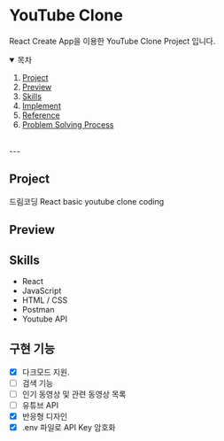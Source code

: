 # YouTube Clone

React Create App을 이용한 YouTube Clone Project 입니다.</br>

<details open="open">
  <summary>목차</summary>
  <ol>
    <li><a href="#project">Project</a></li>
    <li><a href="#preview">Preview</a></li>
    <li><a href="#skills">Skills</a></li>
    <li><a href="#implement">Implement</a></li>
    <li><a href="#reference">Reference</a></li>
    <li><a href="#problem-solving-process">Problem Solving Process</a></li>
  </ol>
</details>
</br>
---

</br>

## Project

드림코딩 React basic youtube clone coding</br>

## Preview

## Skills

- React
- JavaScript
- HTML / CSS
- Postman
- Youtube API

## 구현 기능

- [x] 다크모드 지원.
- [ ] 검색 기능
- [ ] 인기 동영상 및 관련 동영상 목록
- [ ] 유튜브 API
- [x] 반응형 디자인
- [x] .env 파일로 API Key 암호화
